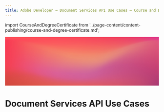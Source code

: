 ```yaml
---
title: Adobe Developer — Document Services API Use Cases — Course and Degree Certificate
---
```



import CourseAndDegreeCertificate from '../page-content/content-publishing/course-and-degree-certificate.md';


<Hero slots="image, heading" variant="fullwidth" theme="dark" headingOnly/>

![Use case bg](../../images/bg-hero-doc-gen.jpeg)

# Document Services API Use Cases


<MenuWrapperComponent  slots="content"  repeat="1" theme="lightest"/>

<CourseAndDegreeCertificate />